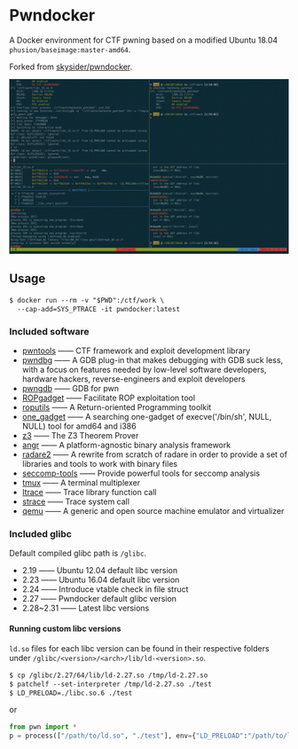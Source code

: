 Pwndocker
=========

A Docker environment for CTF pwning based on a modified Ubuntu 18.04 `phusion/baseimage:master-amd64`.

Forked from [skysider/pwndocker](https://github.com/skysider/pwndocker).

![Screenshot](screenshot.png "Example of it in action")

## Usage

```shell
$ docker run --rm -v "$PWD":/ctf/work \
  --cap-add=SYS_PTRACE -it pwndocker:latest
```

### Included software

- [pwntools](https://github.com/Gallopsled/pwntools) —— CTF framework and exploit development library
- [pwndbg](https://github.com/pwndbg/pwndbg) —— A GDB plug-in that makes debugging with GDB suck less, with a focus on features needed by low-level software developers, hardware hackers, reverse-engineers and exploit developers
- [pwngdb](https://github.com/scwuaptx/Pwngdb) —— GDB for pwn
- [ROPgadget](https://github.com/JonathanSalwan/ROPgadget) —— Facilitate ROP exploitation tool
- [roputils](https://github.com/inaz2/roputils)	—— A Return-oriented Programming toolkit
- [one_gadget](https://github.com/david942j/one_gadget) —— A searching one-gadget of execve('/bin/sh', NULL, NULL) tool for amd64 and i386
- [z3](https://github.com/Z3Prover/z3) —— The Z3 Theorem Prover
- [angr](https://github.com/angr/angr) ——  A platform-agnostic binary analysis framework
- [radare2](https://github.com/radare/radare2) ——  A rewrite from scratch of radare in order to provide a set of libraries and tools to work with binary files
- [seccomp-tools](https://github.com/david942j/seccomp-tools) —— Provide powerful tools for seccomp analysis
- [tmux](https://tmux.github.io/)	—— A terminal multiplexer
- [ltrace](https://linux.die.net/man/1/ltrace) —— Trace library function call
- [strace](https://linux.die.net/man/1/strace) —— Trace system call
- [qemu](https://www.qemu.org/) —— A generic and open source machine emulator and virtualizer

### Included glibc

Default compiled glibc path is `/glibc`.

- 2.19 —— Ubuntu 12.04 default libc version
- 2.23 —— Ubuntu 16.04 default libc version
- 2.24 —— Introduce vtable check in file struct
- 2.27 —— Pwndocker default glibc version
- 2.28~2.31 —— Latest libc versions

#### Running custom libc versions

`ld.so` files for each libc version can be found in their respective folders under `/glibc/<version>/<arch>/lib/ld-<version>.so`.

```shell
$ cp /glibc/2.27/64/lib/ld-2.27.so /tmp/ld-2.27.so
$ patchelf --set-interpreter /tmp/ld-2.27.so ./test
$ LD_PRELOAD=./libc.so.6 ./test
```

or

```python
from pwn import *
p = process(["/path/to/ld.so", "./test"], env={"LD_PRELOAD":"/path/to/libc.so.6"})
```
